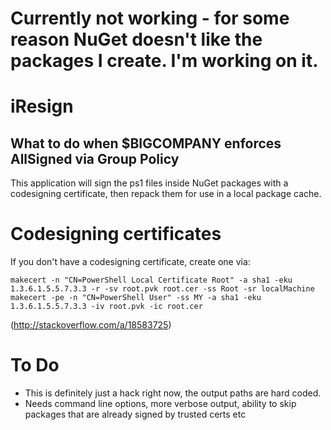 # Currently not working - for some reason NuGet doesn't like the packages I create. I'm working on it.


# iResign
## What to do when $BIGCOMPANY enforces AllSigned via Group Policy
This application will sign the ps1 files inside NuGet packages with a codesigning certificate, then repack them for use in a local package cache.

# Codesigning certificates
If you don't have a codesigning certificate, create one via:
```
makecert -n "CN=PowerShell Local Certificate Root" -a sha1 -eku 1.3.6.1.5.5.7.3.3 -r -sv root.pvk root.cer -ss Root -sr localMachine
makecert -pe -n "CN=PowerShell User" -ss MY -a sha1 -eku 1.3.6.1.5.5.7.3.3 -iv root.pvk -ic root.cer
```

(http://stackoverflow.com/a/18583725)


# To Do
* This is definitely just a hack right now, the output paths are hard coded.
* Needs command line options, more verbose output, ability to skip packages that are already signed by trusted certs etc
